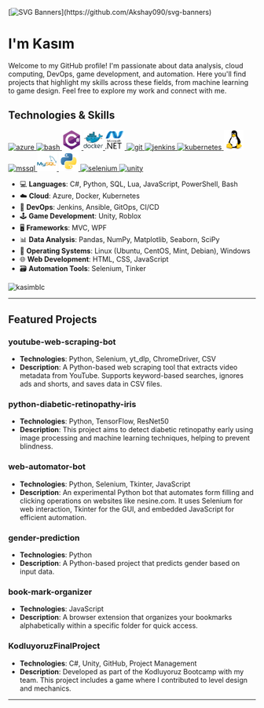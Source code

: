 [![SVG Banners](https://svg-banners.vercel.app/api?type=glitch&text1=(∩⌣̀_⌣́)HELLO!!&width=800&height=400)](https://github.com/Akshay090/svg-banners)
# I'm Kasım

Welcome to my GitHub profile! I'm passionate about data analysis, cloud computing, DevOps, game development, and automation. Here you'll find projects that highlight my skills across these fields, from machine learning to game design. Feel free to explore my work and connect with me.

## Technologies & Skills
<p align="left"> <a href="https://azure.microsoft.com/en-in/" target="_blank" rel="noreferrer"> <img src="https://www.vectorlogo.zone/logos/microsoft_azure/microsoft_azure-icon.svg" alt="azure" width="40" height="40"/> </a> <a href="https://www.gnu.org/software/bash/" target="_blank" rel="noreferrer"> <img src="https://www.vectorlogo.zone/logos/gnu_bash/gnu_bash-icon.svg" alt="bash" width="40" height="40"/> </a> <a href="https://www.w3schools.com/cs/" target="_blank" rel="noreferrer"> <img src="https://raw.githubusercontent.com/devicons/devicon/master/icons/csharp/csharp-original.svg" alt="csharp" width="40" height="40"/> </a> <a href="https://www.docker.com/" target="_blank" rel="noreferrer"> <img src="https://raw.githubusercontent.com/devicons/devicon/master/icons/docker/docker-original-wordmark.svg" alt="docker" width="40" height="40"/> </a> <a href="https://dotnet.microsoft.com/" target="_blank" rel="noreferrer"> <img src="https://raw.githubusercontent.com/devicons/devicon/master/icons/dot-net/dot-net-original-wordmark.svg" alt="dotnet" width="40" height="40"/> </a> <a href="https://git-scm.com/" target="_blank" rel="noreferrer"> <img src="https://www.vectorlogo.zone/logos/git-scm/git-scm-icon.svg" alt="git" width="40" height="40"/> </a> <a href="https://www.jenkins.io" target="_blank" rel="noreferrer"> <img src="https://www.vectorlogo.zone/logos/jenkins/jenkins-icon.svg" alt="jenkins" width="40" height="40"/> </a> <a href="https://kubernetes.io" target="_blank" rel="noreferrer"> <img src="https://www.vectorlogo.zone/logos/kubernetes/kubernetes-icon.svg" alt="kubernetes" width="40" height="40"/> </a> <a href="https://www.linux.org/" target="_blank" rel="noreferrer"> <img src="https://raw.githubusercontent.com/devicons/devicon/master/icons/linux/linux-original.svg" alt="linux" width="40" height="40"/> </a> <a href="https://www.microsoft.com/en-us/sql-server" target="_blank" rel="noreferrer"> <img src="https://www.svgrepo.com/show/303229/microsoft-sql-server-logo.svg" alt="mssql" width="40" height="40"/> </a> <a href="https://www.mysql.com/" target="_blank" rel="noreferrer"> <img src="https://raw.githubusercontent.com/devicons/devicon/master/icons/mysql/mysql-original-wordmark.svg" alt="mysql" width="40" height="40"/> </a> <a href="https://www.python.org" target="_blank" rel="noreferrer"> <img src="https://raw.githubusercontent.com/devicons/devicon/master/icons/python/python-original.svg" alt="python" width="40" height="40"/> </a> <a href="https://www.selenium.dev" target="_blank" rel="noreferrer"> <img src="https://raw.githubusercontent.com/detain/svg-logos/780f25886640cef088af994181646db2f6b1a3f8/svg/selenium-logo.svg" alt="selenium" width="40" height="40"/> </a> <a href="https://unity.com/" target="_blank" rel="noreferrer"> <img src="https://www.vectorlogo.zone/logos/unity3d/unity3d-icon.svg" alt="unity" width="40" height="40"/> </a> </p>

- 💻 **Languages**: C#, Python, SQL, Lua, JavaScript, PowerShell, Bash
- ☁️ **Cloud**: Azure, Docker, Kubernetes
- 🔧 **DevOps**: Jenkins, Ansible, GitOps, CI/CD
- 🕹️ **Game Development**: Unity, Roblox
- 🖥️ **Frameworks**: MVC, WPF
- 📊 **Data Analysis**: Pandas, NumPy, Matplotlib, Seaborn, SciPy
- 🐧 **Operating Systems**: Linux (Ubuntu, CentOS, Mint, Debian), Windows
- 🌐 **Web Development**: HTML, CSS, JavaScript
- 🗃️ **Automation Tools**: Selenium, Tinker
<p><img align="center" src="https://github-readme-stats.vercel.app/api/top-langs?username=kasimblc&show_icons=true&locale=en&layout=compact" alt="kasimblc" /></p>

---

## Featured Projects

### youtube-web-scraping-bot
- **Technologies**: Python, Selenium, yt_dlp, ChromeDriver, CSV
- **Description**: A Python-based web scraping tool that extracts video metadata from YouTube. Supports keyword-based searches, ignores ads and shorts, and saves data in CSV files.

### python-diabetic-retinopathy-iris
- **Technologies**: Python, TensorFlow, ResNet50
- **Description**: This project aims to detect diabetic retinopathy early using image processing and machine learning techniques, helping to prevent blindness.

### web-automator-bot
- **Technologies**: Python, Selenium, Tkinter, JavaScript
- **Description**: An experimental Python bot that automates form filling and clicking operations on websites like nesine.com. It uses Selenium for web interaction, Tkinter for the GUI, and embedded JavaScript for efficient automation.

### gender-prediction
- **Technologies**: Python
- **Description**: A Python-based project that predicts gender based on input data.

### book-mark-organizer
- **Technologies**: JavaScript
- **Description**: A browser extension that organizes your bookmarks alphabetically within a specific folder for quick access.

### KodluyoruzFinalProject
- **Technologies**: C#, Unity, GitHub, Project Management
- **Description**: Developed as part of the Kodluyoruz Bootcamp with my team. This project includes a game where I contributed to level design and mechanics.

---
